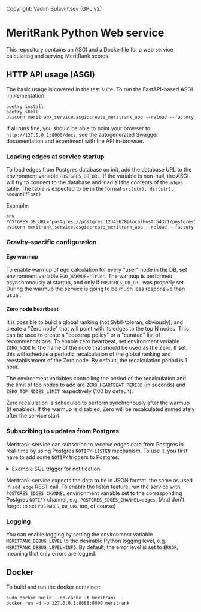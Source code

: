 Copyright: Vadim Bulavintsev (GPL v2)

# MeritRank Python Web service

This repository contains an ASGI and a Dockerfile for a web service calculating and serving MeritRank scores.

## HTTP API usage (ASGI)
The basic usage is covered in the test suite. 
To run the FastAPI-based ASGI implementation:
```commandline
poetry install
poetry shell
uvicorn meritrank_service.asgi:create_meritrank_app --reload --factory
```
If all runs fine, you should be able to point your browser 
to `http://127.0.0.1:8000/docs`, see the autogenerated Swagger documentation
and experiment with the API in-browser.

### Loading edges at service startup
To load edges from Postgres database on init, add the database URL to
the environment variable `POSTGRES_DB_URL`. If the variable is non-null, 
the ASGI will try to connect to the database and load all the contents
of the `edges` table. The table is expected to be in the format `src(str), dst(str), amount(float)`

Example:
```commandline
env POSTGRES_DB_URL="postgres://postgres:12345678@localhost:54321/postgres" uvicorn meritrank_service.asgi:create_meritrank_app --reload --factory

```
### Gravity-specific configuration

#### Ego warmup
To enable warmup of ego calculation for every "user" node in the DB, set
environment variable `EGO_WARMUP="True"`. The warmup is performed
asynchronously at startup, and only if `POSTGRES_DB_URL` was properly
set. During the warmup the service is going to be much less responsive
than usual.

#### Zero node heartbeat
It is possible to build a global ranking (not Sybil-toleran, obviously), 
and create a "Zero node" that will point with its edges to the top N nodes. This can be used to
create a "boostrap policy" or a "curated" list of recommendations.
To enable zero heartbeat, set environment variable `ZERO_NODE` to the name of the node
that should be used as the Zero. If set, this will schedule a periodic recalculation of the
global ranking and reestablishment of the Zero node. By default, the recalculation period
is 1 hour.

The environment variables controlling the period of the recalculation and the limit of top nodes
to add are `ZERO_HEARTBEAT_PERIOD` (in seconds) and `ZERO_TOP_NODES_LIMIT` respectively (100 by default).

Zero recalulation is scheduled to perform synchronously after the warmup (if enabled).
If the warmup is disabled, Zero will be recalculated immediately after the service start.




### Subscribing to updates from Postgres
Meritrank-service can subscribe to receive edges data from Postgres in real-time by using Postgres `NOTIFY-LISTEN` mechanism.
To use it, you first have to add some `NOTIFY` triggers to Postgres:
   <details>
     <summary> Example SQL trigger for notification </summary>

```SQL

CREATE OR REPLACE FUNCTION notify_edge_change() RETURNS trigger AS $$
BEGIN
    PERFORM pg_notify('edges', json_build_object('src', NEW.subject, 'dest', NEW.object, 'weight', NEW.amount)::text);
    RETURN NEW;
END;
$$ LANGUAGE plpgsql;

CREATE TRIGGER my_trigger
AFTER INSERT OR UPDATE ON my_table
FOR EACH ROW EXECUTE FUNCTION notify_edge_change();
```

 </details>

Meritrank-service expects the data to be in JSON format, the same as used in `add_edge` REST call.
To enable the listen feature, run the service with
`POSTGRES_EDGES_CHANNEL` envirionment variable set to the corresponding
Postgres `NOTIFY` channel, e.g. `POSTGRES_EDGES_CHANNEL=edges`. (And don't forget to set `POSTGRES_DB_URL` too, of course)


### Logging
You can enable logging by setting the environment variable `MERITRANK_DEBUG_LEVEL` to the desirable Python logging level, e.g. `MERITRANK_DEBUG_LEVEL=INFO`. By default, the error level is set to `ERROR`, meaning that only errors are logged.


## Docker
To build and run the docker container:

```commandline
sudo docker build --no-cache -t meritrank  .
docker run -d -p 127.0.0.1:8888:8000 meritrank
```

